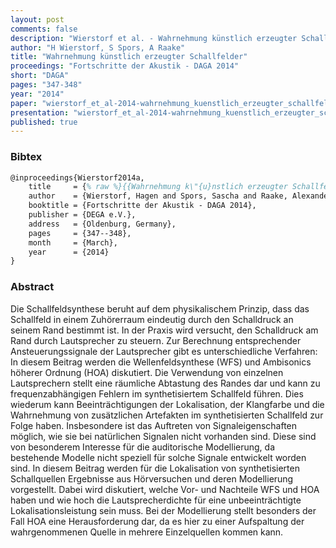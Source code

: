 ```yaml
---
layout: post
comments: false
description: "Wierstorf et al. - Wahrnehmung künstlich erzeugter Schallfelder"
author: "H Wierstorf, S Spors, A Raake"
title: "Wahrnehmung künstlich erzeugter Schallfelder"
proceedings: "Fortschritte der Akustik - DAGA 2014"
short: "DAGA"
pages: "347-348"
year: "2014"
paper: "wierstorf_et_al-2014-wahrnehmung_kuenstlich_erzeugter_schallfelder.pdf"
presentation: "wierstorf_et_al-2014-wahrnehmung_kuenstlich_erzeugter_schallfelder-presentation.pdf"
published: true
---
```


### Bibtex

```latex
@inproceedings{Wierstorf2014a,
    title     = {% raw %}{{Wahrnehmung k\"{u}nstlich erzeugter Schallfelder}}{% endraw %},
    author    = {Wierstorf, Hagen and Spors, Sascha and Raake, Alexander},
    booktitle = {Fortschritte der Akustik - DAGA 2014},
    publisher = {DEGA e.V.},
    address   = {Oldenburg, Germany},
    pages     = {347--348},
    month     = {March},
    year      = {2014}
}
```

### Abstract

Die Schallfeldsynthese beruht auf dem physikalischem Prinzip, dass das
Schallfeld in einem Zuhörerraum eindeutig durch den Schalldruck an seinem Rand
bestimmt ist. In der Praxis wird versucht, den Schalldruck am Rand durch
Lautsprecher zu steuern. Zur Berechnung entsprechender Ansteuerungssignale der
Lautsprecher gibt es unterschiedliche Verfahren: In diesem Beitrag werden die
Wellenfeldsynthese (WFS) und Ambisonics höherer Ordnung (HOA) diskutiert.  Die
Verwendung von einzelnen Lautsprechern stellt eine räumliche Abtastung des
Randes dar und kann zu frequenzabhängigen Fehlern im synthetisiertem Schallfeld
führen. Dies wiederum kann Beeinträchtigungen der Lokalisation, der Klangfarbe
und die Wahrnehmung von zusätzlichen Artefakten im synthetisierten Schallfeld
zur Folge haben.  Insbesondere ist das Auftreten von Signaleigenschaften
möglich, wie sie bei natürlichen Signalen nicht vorhanden sind. Diese sind von
besonderem Interesse für die auditorische Modellierung, da bestehende Modelle
nicht speziell für solche Signale entwickelt worden sind.
In diesem Beitrag werden für die Lokalisation von synthetisierten Schallquellen
Ergebnisse aus Hörversuchen und deren Modellierung vorgestellt.  Dabei wird
diskutiert, welche Vor- und Nachteile WFS und HOA  haben und wie hoch die
Lautsprecherdichte für eine unbeeinträchtigte Lokalisationsleistung sein muss.
Bei der Modellierung stellt besonders der Fall HOA eine Herausforderung dar, da
es hier zu einer Aufspaltung der wahrgenommenen Quelle in mehrere Einzelquellen
kommen kann.
